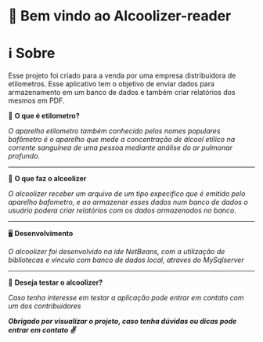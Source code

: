 # :round_pushpin: Bem vindo ao Alcoolizer-reader


# ℹ Sobre
Esse projeto foi criado para a venda por uma empresa distribuidora de etilometros.
Esse aplicativo tem o objetivo de enviar dados para armazenamento em um banco de dados e também criar relatórios dos mesmos em PDF.


:thinking: __O que é etilometro?__ 
 
 *O aparelho etilometro também conhecido pelos nomes populares bafômetro é o aparelho que mede a concentração de álcool etílico na corrente sanguínea de uma pessoa mediante análise do ar pulmonar profundo.*
 
---
 :beers: __O que faz o alcoolizer__ 

 *O alcoolizer receber um arquivo de um tipo expecifico que é emitido pelo aparelho bafometro, e ao armazenar esses dados num banco de dados o usuário podera criar relatórios com os dados armazenados no banco.*
 
 ---
 :desktop_computer: __Desenvolvimento__ 
 
 *O alcoolizer foi desenvolvido na ide NetBeans, com a utilização de bibliotecas e vinculo com banco de dados local, atraves do MySqlserver*
 
---
 :wrench: __Deseja testar o alcoolizer?__ 
 
 *Caso tenha interesse em testar a aplicação pode entrar em contato com um dos contribuidores*
 
 

*__Obrigado por visualizar o projeto, caso tenha dúvidas ou dicas pode entrar em contato :v:__*
 
 
